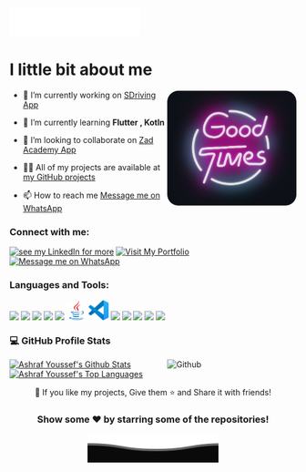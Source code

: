 
<!-- Any image aligned to the right. Beware the width -->
<!-- <img width="40%" align="right" alt="Github" src="https://raw.githubusercontent.com/onimur/.github/master/.resources/git-header.svg" /> -->
<img src="images/header.svg"/>

# I little bit about me

<img width="45%" align="right" alt="Github" src="images/good-times.svg" />

- 🔭 I’m currently working on [SDriving App](https://github.com/ashraf-youssef/SDriving)

- 🌱 I’m currently learning **Flutter , Kotln**

- 👯 I’m looking to collaborate on [Zad Academy App](https://github.com/ashraf-youssef/Zad)

- 👨‍💻 All of my projects are available at [my GitHub projects](https://github.com/ashraf-youssef)

- 📫 How to reach me  [Message me on WhatsApp](https://wa.me/201000286401)

<h3 align="left">Connect with me:</h3>

<p align="left">

  [![see my LinkedIn for more](https://img.shields.io/badge/LinkedIn-0077B5?style=for-the-badge&logo=linkedin&logoColor=white)](https://www.linkedin.com/in/ashraf-youssef1)
  [![Visit My Portfolio](https://img.shields.io/badge/Portfolio-0a988b?style=for-the-badge&logo=google-chrome&logoColor=white)](https://ashraf-youssef-dev-jchffkk.gamma.site/ashrafyoussef)
  [![Message me on WhatsApp](https://img.shields.io/badge/WhatsApp-25D366?style=for-the-badge&logo=whatsapp&logoColor=white)](https://wa.me/201000286401)

</p>

<h3 align="left">Languages and Tools:</h3>
<p align="left"> 
<img src="https://www.vectorlogo.zone/logos/android/android-icon.svg" width="35"> 
<img src="https://www.vectorlogo.zone/logos/flutterio/flutterio-icon.svg" width="35"> 
<img src="https://www.vectorlogo.zone/logos/python/python-icon.svg" width="35"> 
<img src="https://www.vectorlogo.zone/logos/firebase/firebase-icon.svg" width="35"> 
<img src="https://www.vectorlogo.zone/logos/dartlang/dartlang-icon.svg" width="35"> 
<img src="https://raw.githubusercontent.com/devicons/devicon/master/icons/java/java-original.svg" width="35"> 
<img src="https://raw.githubusercontent.com/github/explore/80688e429a7d4ef2fca1e82350fe8e3517d3494d/topics/visual-studio-code/visual-studio-code.png" width="35"> 
<img src="https://www.vectorlogo.zone/logos/kotlinlang/kotlinlang-icon.svg" width="35"> 
<img src="https://www.vectorlogo.zone/logos/android/android-icon.svg" width="35"> 
<img src="https://www.vectorlogo.zone/logos/microsoft/microsoft-icon.svg" width="35"> 
<img src="https://www.vectorlogo.zone/logos/github/github-icon.svg" width="35"> 
<img src="https://www.vectorlogo.zone/logos/git-scm/git-scm-icon.svg" width="35"> 
</p>

<!-- ![coding](https://user-images.githubusercontent.com/63050133/156676671-d5b2e362-97d4-4404-9447-dd71ddfea82f.gif) -->

 <h3>💻 GitHub Profile Stats</h3>
 
<img width="45%" align="right" alt="Github" src="https://user-images.githubusercontent.com/63050133/156676671-d5b2e362-97d4-4404-9447-dd71ddfea82f.gif" />

<a href="https://github.com/ashraf-youssef/github-readme-stats">
  <img height="137px" alt="Ashraf Youssef's Github Stats"  src="https://github-readme-stats.vercel.app/api?username=ashraf-youssef&hide_title=false&hide_border=true&show_icons=true&include_all_commits=true&count_private=true&line_height=21&text_color=ffffff&title_color=ce09ec&icon_color=007ec6&bg_color=0,000000,130F40&theme=react" height="192px"/>
<img height="137px" alt="Ashraf Youssef's Top Languages" src="https://github-readme-stats.vercel.app/api/top-langs/?username=ashraf-youssef&hide=html&hide_title=false&hide_border=true&layout=compact&langs_count=6&exclude_repo=comp426,Redventures-Movie-Quotes&text_color=ffffff&title_color=ce09ec&icon_color=007ec6&bg_color=0,000000,130F40&theme=react"  height="192px"/>
</a>

<p align="center">💙 If you like my projects, Give them ⭐ and Share it with friends!</p>

<div align="center">
  
### Show some ❤️ by starring some of the repositories!
  
</div>

<p align="center">
        <img src="https://github.com/ashraf-youssef/ashraf-youssef/blob/main/images/Bottom.svg" alt="Github Stats" />
</p>
